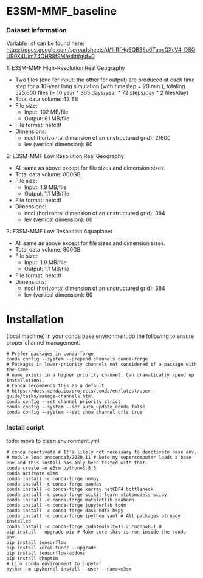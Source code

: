 # E3SM-MMF_baseline

### Dataset Information
Variable list can be found here: https://docs.google.com/spreadsheets/d/1ljRfHq6QB36u0TuoxQXcV4_DSQUR0X4UimZ4QHR8f9M/edit#gid=0

1: E3SM-MMF High-Resolution Real Geography
- Two files (one for input; the other for output) are produced at each time step for a 10-year long simulation (with timestep = 20 min.), totaling 525,600 files (= 10 year * 365 days/year * 72 steps/day * 2 files/day)
- Total data volume: 43 TB
- File size:
  - Input: 102 MB/file
  - Output: 61 MB/file
- File format: netcdf
- Dimensions:
  - ncol (horizontal dimension of an unstructured grid): 21600
  - lev (vertical dimension): 60

2: E3SM-MMF Low Resolution Real Geography
- All same as above except for file sizes and dimension sizes.
- Total data volume: 800GB
- File size:
  - Input: 1.9 MB/file
  - Output: 1.1 MB/file
- File format: netcdf
- Dimensions:
  - ncol (horizontal dimension of an unstructured grid): 384
  - lev (vertical dimension): 60

3: E3SM-MMF Low Resolution Aquaplanet
- All same as above except for file sizes and dimension sizes.
- Total data volume: 800GB
- File size:
  - Input: 1.9 MB/file
  - Output: 1.1 MB/file
- File format: netcdf
- Dimensions:
  - ncol (horizontal dimension of an unstructured grid): 384
  - lev (vertical dimension): 60

# Installation
(local machine) in your conda base environment do the following to ensure proper channel management:
```
# Prefer packages in conda-forge
conda config --system --prepend channels conda-forge
# Packages in lower-priority channels not considered if a package with the same
# name exists in a higher priority channel. Can dramatically speed up installations.
# Conda recommends this as a default
# https://docs.conda.io/projects/conda/en/latest/user-guide/tasks/manage-channels.html
conda config --set channel_priority strict
conda config --system --set auto_update_conda false
conda config --system --set show_channel_urls true
```

### Install script
todo: move to clean environment.yml
```
# conda deactivate # It's likely not necessary to deactivate base env.
# module load anaconda3/2020.11 # Note my supercomputer loads a base env and this install has only been tested with that. 
conda create -n e3sm python=3.8.5
conda activate e3sm
conda install -c conda-forge numpy 
conda install -c conda-forge pandas
conda install -c conda-forge xarray netCDF4 bottleneck
conda install -c conda-forge scikit-learn statsmodels scipy
conda install -c conda-forge matplotlib seaborn 
conda install -c conda-forge jupyterlab tqdm
conda install -c conda-forge dask hdf5 h5py 
conda install -c conda-forge ipython yaml # All packages already installed
conda install -c conda-forge cudatoolkit=11.2 cudnn=8.1.0
pip install --upgrade pip # Make sure this is run inside the conda env.
pip install tensorflow
pip install keras-tuner --upgrade
pip install tensorflow-addons
pip install qhoptim
# Link conda environment to jupyter
python -m ipykernel install --user --name=e3sm
```
